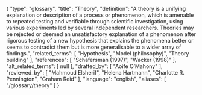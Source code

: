 {
    "type": "glossary",
    "title": "Theory",
    "definition": "A theory is a unifying explanation or description of a process or phenomenon, which is amenable to repeated testing and verifiable through scientific investigation, using various experiments led by several independent researchers. Theories may be rejected or deemed an unsatisfactory explanation of a phenomenon after rigorous testing of a new hypothesis that explains the phenomena better or seems to contradict them but is more generalisable to a wider array of findings.",
    "related_terms": [
        "Hypothesis",
        "Model (philosophy)",
        "Theory building"
    ],
    "references": [
        "Schafersman (1997)",
        "Wacker (1998)"
    ],
    "alt_related_terms": [
        null
    ],
    "drafted_by": [
        "Aoife O’Mahony"
    ],
    "reviewed_by": [
        "Mahmoud Elsherif",
        "Helena Hartmann",
        "Charlotte R. Pennington",
        "Graham Reid"
    ],
    "language": "english",
    "aliases": [
        "/glossary/theory"
    ]
}